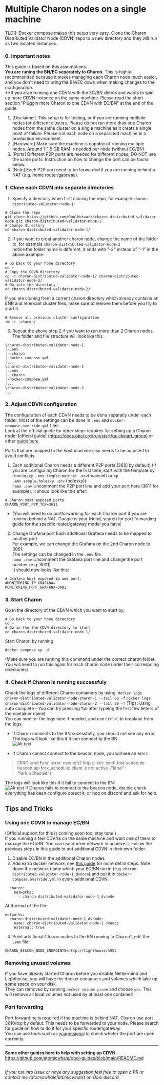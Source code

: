 # Multiple Charon nodes on a single machine

TLDR: Docker compose makes this setup very easy. Clone the Charon Distributed Validator Node (CDVN) repo to a new directory and they will run as two isolated instances.

### 0. Important notes

This guide is based on this assumptions:  
**You are runing the BN/EC separately to Charon.** This is highly recommended because it makes managing each Charon node much easier, and you don't need to bring the BN/EC down when making changes to the ocnfiguration.  
**If you arae running one CDVN with the EC/BN clients and wants to spin up more CDVN instance on the same machine. Please read the short section "Pluggin more Charon to one CDVN with EC/BN" at the end of the guide.  
  
1. [Disclaimer] This setup is for testing, or if you are running multiple nodes for different clusters. Please do not run more than one Charon nodes from the same cluster on a single machine as it creats a single point of failure. Please run each node on a separated machine in a production environment.  
2. [Hardware] Make sure the machine is capable of running multiple nodes. Around 1-1.5 GB RAM is needed per node (without EC/BN).
3. [Ports] Different P2P ports are needed for different nodes, DO NOT use the same ports. Instruction on how to change the port can be found below.  
4. [Note] Each P2P port need to be forwarded if you are running behind a NAT (e.g. home router/gateway).

### 1. Clone each CDVN into separate directories  

1. Specify a directory when first cloning the repo, for example `charon-distributed-validator-node-1`:  
```
# Clone the repo
git clone https://github.com/ObolNetwork/charon-distributed-validator-node.git charon-distributed-validator-node-1`
# Change directory
cd charon-distributed-validator-node-1/
```

2. If you want to creat another charon node, change the name of the folder to, for example `charon-distributed-validator-node-2`  
notice the folder name is different, it ends with "-2" instead of "-1" in the above axample.  

```
# Go back to your home directory
cd ~
# Copy the CDVN directory
cp -r charon-distributed-validator-node-1/ charon-distributed-validator-node-2/`
# Go into the directory
cd charon-distributed-validator-node-2/
```
If you are cloning from a current charon directory which already contains an ENR and relervant cluster files, make sure to remove them before you try to start it.
```
# Remove all previous cluster configuration
rm -r .charon/
```

3. Repeat the above step 2 if you want to run more than 2 Charon nodes.  
The folder and file structure will look like this:  
```
\charon-distributed-validator-node-1
|-.env
|-.charon
|-docker-compose.yml
|...
\charon-distributed-validator-node-2
|-.env
|-.charon
|-docker-compose.yml
|...
\charon-distributed-validator-node-3
...
```

### 2. Adjust CDVN configuration  

The configuration of each CDVN needs to be done separatly under each folder. Most of the settings can be done in `.env` and `docker-compose.override.yml` files.  
Look at the official guide for other steps requires for setting up a Charon node: [official guide] (https://docs.obol.org/run/start/quickstart_group) or other [guide here](https://github.com/atomicwhale/obol-guides)  

Ports that are mapped to the host machine also needs to be adjusted to avoid conflicts.

1. Each additional Charon needs a different P2P ports (3610 by default)
(If you are configuring Charon for the first time, start with the template by running `cp .env.sample.mainnet .env`(mainnet) or `cp .env.sample.holesky .env` (holesky))  
`nano .env`
Uncomment the P2P port line and add your port here (3611 for example), it shoud look like this after:  
```
# Charon host exposed ports
CHARON_PORT_P2P_TCP=3611
```
* (You will need to do portforwarding for each Charon port if you are running behind a NAT. Google is your friend, search for port forwarding guide for the specific router/gateway model you have)  

2. Change Grafana port
Each additional Grafana needs to be mapped to another port.  
For example, we can change the Grafana on the 2nd Charon node to 3001.  
The settings can be changed in the `.env` file  
`nano .env`
Uncomment the Grafana port line and change the port number (e.g. 3001)  
It should now looks like this:  
```
# Grafana host exposed ip and port.
#MONITORING_IP_GRAFANA=
MONITORING_PORT_GRAFANA=3001
```

### 3. Start Charon  

Go in the directory of the CDVN which you want to start by:  
```
# Go back to your home directory
cd ~
# Go in the the CDVN directory to start
cd charon-distributed-validator-node-1/
```

Start Charon by running  
```
docker compose up -d
```  
(Make sure you are running this command under the correct charon folder. You will need to run this again for each charon node under their correspding directories)  

### 4. Check if Charon is running successfuly

Check the logs of different Charon containers by using:
`docker logs charon-distributed-validator-node-charon-1 --tail 50 -f`
`docker logs charon-distributed-validator-node-charon-2 --tail 50 -f`
(Tips: Using auto complete - You can try pressing `Tab` after typeing the first few letters of the container name)  
You can monitor the logs here if needed, and use `Ctrl+C` to breakout from the logs.  
- If Charon connects to the BN sucessfully, you should not see any error.  
The logs will look like this if it can connect to the BN:  
![Alt text](screenshots/charon-connection-success.png?raw=true)
  
- If Charon cannot connect to the beacon node, you will see an error:  
>ERRO cmd        Fatal error: new eth2 http client: fetch fork schedule: beacon api fork_schedule: client is not active {"label": "fork_schedule"}

The logs will look like this if it fail to connect to the BN:  
![Alt text](screenshots/charon-connection-fail.png?raw=true)
If Charon fails to connect to the beacon node, double check everything has been configure corect it, or hop on discord and ask for help.  

## Tips and Tricks  
### Using one CDVN to manage EC/BN  
(Official support for this is coming soon too, stay tune.)  
If you running a few CDVNs on the same machine and want one of them to manage the EC/BN. You can use docker network to achieve it. Follow the previous steps in this guide to put additional CDVN in their own folder.   
1. Disable EC/BN in the additional Charon nodes.
2. Add extra docker network, see [this guide](https://github.com/atomicwhale/obol-guides/blob/main/charon_local-docker.md) for more detail steps.
Note down the network name which your EC/BN run in (e.g. `charon-distributed-validator-node-1_dvnode`) and put it in `docker-compose.override.yml` in every additional CDVN.
```
  charon:
    networks:
      - charon-distributed-validator-node-1_dvnode
```
At the end of the file:  
```
networks:
  charon-distributed-validator-node-1_dvnode:
    name: charon-distributed-validator-node-1_dvnode
    external: true
```
4. Point additional Charon nodes to the BN running in Charon1, edit the `.env` file:  
```
CHARON_BEACON_NODE_ENDPOINTS=http://lighthouse:5052
```

### Removing unused volumes  
If you have already started Charon before you disable Nethermind and Lighthouse, you will have the docker containers and volumes which take up some space on your disk.  
They can removed by running `docker volume prune` and choose `yes`. This will remove all local volumes not used by at least one container!  

### Port forwarding
Port forwarding is required if the machine is behind NAT. Charon use port 3610/tcp by defaut. This needs to be forwarded to your node. Please search for guide on how to do it for your specific router/gateway.  
You can use tools such as [yougetsignal](https://www.yougetsignal.com/tools/open-ports/) to check wheter the port are open corrently.

-----------
**Some other guides here to help with setting up CDVN**  
https://github.com/atomicwhale/obol-guides/blob/main/README.md
  
##   
*If you run into issue or have any suggestion feel free to open a PR or contact me (atomicwhale|at0micwhale) on Obol discord.*

